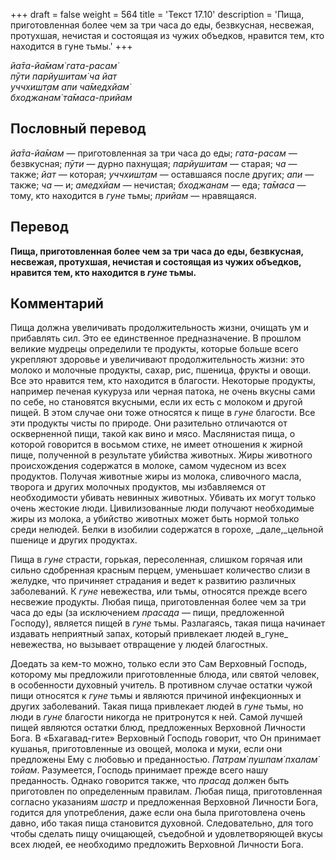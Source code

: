 +++
draft = false
weight = 564
title = 'Текст 17.10'
description = 'Пища, приготовленная более чем за три часа до еды, безвкусная, несвежая, протухшая, нечистая и состоящая из чужих объедков, нравится тем, кто находится в гуне тьмы.'
+++

_йа̄та-йа̄мам̇ гата-расам̇  
пӯти парйушитам̇ ча йат  
уччхишт̣ам апи ча̄медхйам̇  
бходжанам̇ та̄маса-прийам_

## Пословный перевод

_йа̄та_\-_йа̄мам_ — приготовленная за три часа до еды; _гата_\-_расам_ — безвкусная; _пӯти_ — дурно пахнущая; _парйушитам_ — старая; _ча_ — также; _йат_ — которая; _уччхишт̣ам_ — оставшаяся после других; _апи_ — также; _ча_ — и; _амедхйам_ — нечистая; _бходжанам_ — еда; _та̄маса_ — тому, кто находится в _гуне_ тьмы; _прийам_ — нравящаяся.

## Перевод

**Пища, приготовленная более чем за три часа до еды, безвкусная, несвежая, протухшая, нечистая и состоящая из чужих объедков, нравится тем, кто находится в _гуне_ тьмы.**

## Комментарий

Пища должна увеличивать продолжительность жизни, очищать ум и прибавлять сил. Это ее единственное предназначение. В прошлом великие мудрецы определили те продукты, которые больше всего укрепляют здоровье и увеличивают продолжительность жизни: это молоко и молочные продукты, сахар, рис, пшеница, фрукты и овощи. Все это нравится тем, кто находится в благости. Некоторые продукты, например печеная кукуруза или черная патока, не очень вкусны сами по себе, но становятся вкусными, если их есть с молоком и другой пищей. В этом случае они тоже относятся к пище в _гуне_ благости. Все эти продукты чисты по природе. Они разительно отличаются от оскверненной пищи, такой как вино и мясо. Маслянистая пища, о которой говорится в восьмом стихе, не имеет отношения к жирной пище, полученной в результате убийства животных. Жиры животного происхождения содержатся в молоке, самом чудесном из всех продуктов. Получая животные жиры из молока, сливочного масла, творога и других молочных продуктов, мы избавляемся от необходимости убивать невинных животных. Убивать их могут только очень жестокие люди. Цивилизованные люди получают необходимые жиры из молока, а убийство животных может быть нормой только среди нелюдей. Белки в изобилии содержатся в горохе, _дале,_цельной пшенице и других продуктах.

Пища в _гуне_ страсти, горькая, пересоленная, слишком горячая или сильно сдобренная красным перцем, уменьшает количество слизи в желудке, что причиняет страдания и ведет к развитию различных заболеваний. К _гуне_ невежества, или тьмы, относятся прежде всего несвежие продукты. Любая пища, приготовленная более чем за три часа до еды (за исключением _прасада_ — пищи, предложенной Господу), является пищей в _гуне_ тьмы. Разлагаясь, такая пища начинает издавать неприятный запах, который привлекает людей в_гуне_ невежества, но вызывает отвращение у людей благостных.

Доедать за кем-то можно, только если это Сам Верховный Господь, которому мы предложили приготовленные блюда, или святой человек, в особенности духовный учитель. В противном случае остатки чужой пищи относятся к _гуне_ тьмы и являются причиной инфекционных и других заболеваний. Такая пища привлекает людей в _гуне_ тьмы, но люди в _гуне_ благости никогда не притронутся к ней. Самой лучшей пищей являются остатки блюд, предложенных Верховной Личности Бога. В «Бхагавад-гите» Верховный Господь говорит, что Он принимает кушанья, приготовленные из овощей, молока и муки, если они предложены Ему с любовью и преданностью. _Патрам̇ пушпам̇ пхалам̇ тойам_. Разумеется, Господь принимает прежде всего нашу преданность. Однако говорится также, что _прасад_ должен быть приготовлен по определенным правилам. Любая пища, приготовленная согласно указаниям _шастр_ и предложенная Верховной Личности Бога, годится для употребления, даже если она была приготовлена очень давно, ибо такая пища становится духовной. Следовательно, для того чтобы сделать пищу очищающей, съедобной и удовлетворяющей вкусы всех людей, ее необходимо предложить Верховной Личности Бога.
